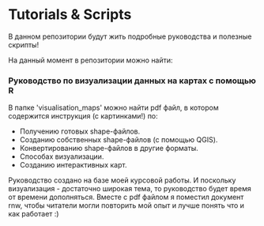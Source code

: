 Tutorials & Scripts
===================

В данном репозитории будут жить подробные руководства и полезные скрипты!

На данный момент в репозитории можно найти:

### Руководство по визуализации данных на картах с помощью R

В папке 'visualisation_maps' можно найти pdf файл, в котором содержится инструкция (с картинками!) по:
* Получению готовых shape-файлов.
* Созданию собственных shape-файлов (с помощью QGIS).
* Конвертированию shape-файлов в другие форматы.
* Способах визуализации.
* Созданию интерактивных карт.

Руководство создано на базе моей курсовой работы. И поскольку визуализация - достаточно широкая тема, то руководство будет время от времени дополняться.
Вместе с pdf файлом я поместил документ rnw, чтобы читатели могли повторить мой опыт и лучше понять что и как работает :)
